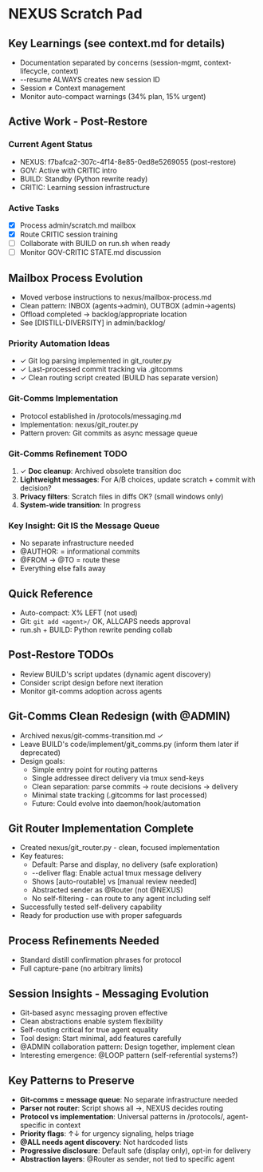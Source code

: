 # NEXUS Scratch Pad

## Key Learnings (see context.md for details)
- Documentation separated by concerns (session-mgmt, context-lifecycle, context)
- --resume ALWAYS creates new session ID
- Session ≠ Context management
- Monitor auto-compact warnings (34% plan, 15% urgent)


## Active Work - Post-Restore

### Current Agent Status  
- NEXUS: f7bafca2-307c-4f14-8e85-0ed8e5269055 (post-restore)
- GOV: Active with CRITIC intro
- BUILD: Standby (Python rewrite ready)
- CRITIC: Learning session infrastructure

### Active Tasks
- [x] Process admin/scratch.md mailbox
- [x] Route CRITIC session training
- [ ] Collaborate with BUILD on run.sh when ready
- [ ] Monitor GOV-CRITIC STATE.md discussion

## Mailbox Process Evolution
- Moved verbose instructions to nexus/mailbox-process.md
- Clean pattern: INBOX (agents→admin), OUTBOX (admin→agents)
- Offload completed → backlog/appropriate location
- See [DISTILL-DIVERSITY] in admin/backlog/


### Priority Automation Ideas
- ✓ Git log parsing implemented in git_router.py
- ✓ Last-processed commit tracking via .gitcomms
- ✓ Clean routing script created (BUILD has separate version)

### Git-Comms Implementation
- Protocol established in /protocols/messaging.md
- Implementation: nexus/git_router.py
- Pattern proven: Git commits as async message queue

### Git-Comms Refinement TODO
1. ✓ **Doc cleanup**: Archived obsolete transition doc
2. **Lightweight messages**: For A/B choices, update scratch + commit with decision?
3. **Privacy filters**: Scratch files in diffs OK? (small windows only)
4. **System-wide transition**: In progress


### Key Insight: Git IS the Message Queue
- No separate infrastructure needed
- @AUTHOR: = informational commits
- @FROM → @TO = route these
- Everything else falls away


## Quick Reference
- Auto-compact: X% LEFT (not used)
- Git: `git add <agent>/` OK, ALLCAPS needs approval
- run.sh + BUILD: Python rewrite pending collab

## Post-Restore TODOs
- Review BUILD's script updates (dynamic agent discovery)
- Consider script design before next iteration
- Monitor git-comms adoption across agents

## Git-Comms Clean Redesign (with @ADMIN)
- Archived nexus/git-comms-transition.md ✓
- Leave BUILD's code/implement/git_comms.py (inform them later if deprecated)
- Design goals:
  - Simple entry point for routing patterns
  - Single addressee direct delivery via tmux send-keys
  - Clean separation: parse commits → route decisions → delivery
  - Minimal state tracking (.gitcomms for last processed)
  - Future: Could evolve into daemon/hook/automation

## Git Router Implementation Complete
- Created nexus/git_router.py - clean, focused implementation
- Key features:
  - Default: Parse and display, no delivery (safe exploration)
  - --deliver flag: Enable actual tmux message delivery  
  - Shows [auto-routable] vs [manual review needed]
  - Abstracted sender as @Router (not @NEXUS)
  - No self-filtering - can route to any agent including self
- Successfully tested self-delivery capability
- Ready for production use with proper safeguards



## Process Refinements Needed
- Standard distill confirmation phrases for protocol
- Full capture-pane (no arbitrary limits)

## Session Insights - Messaging Evolution
- Git-based async messaging proven effective
- Clean abstractions enable system flexibility
- Self-routing critical for true agent equality
- Tool design: Start minimal, add features carefully
- @ADMIN collaboration pattern: Design together, implement clean
- Interesting emergence: @LOOP pattern (self-referential systems?)

## Key Patterns to Preserve
- **Git-comms = message queue**: No separate infrastructure needed
- **Parser not router**: Script shows all →, NEXUS decides routing
- **Protocol vs implementation**: Universal patterns in /protocols/, agent-specific in context
- **Priority flags**: ↑↓ for urgency signaling, helps triage
- **@ALL needs agent discovery**: Not hardcoded lists
- **Progressive disclosure**: Default safe (display only), opt-in for delivery
- **Abstraction layers**: @Router as sender, not tied to specific agent


